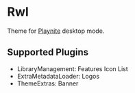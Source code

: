 # Rwl

Theme for [Playnite](https://playnite.link/) desktop mode.

## Supported Plugins
+ LibraryManagement: Features Icon List
+ ExtraMetadataLoader: Logos
+ ThemeExtras: Banner